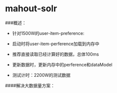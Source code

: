 mahout-solr
============

###概述：
+ 针对1500W的user-item-preference:
 + 启动时将user-item-perference加载到内存中
 + 推荐直接读取已经计算好的数据，总体100ms
 + 更新数据时，更新内存中的perference和dataModel

+ 测试计时：2200W的测试数据 

####解决大数据量方案：




